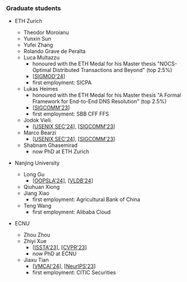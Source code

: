 <h3>Graduate students</h3>

- ETH Zurich
	- Theodor Moroianu
	- Yunxin Sun
	- Yufei Zhang
	- Rolando Grave de Peralta
	- Luca Multazzu
		- honoured with the ETH Medal for his Master thesis "NOCS-Optimal Distributed Transactions and Beyond" (top 2.5%)
		- [[SIGMOD'24](https://dl.acm.org/doi/10.1145/3639264)]
		- first employment: SICPA
	- Lukas Heimes
		- honoured with the ETH Medal for his Master thesis "A Formal Framework for End-to-End DNS Resolution" (top 2.5%)
		- [[SIGCOMM'23](https://dl.acm.org/doi/abs/10.1145/3603269.3604870)]
		- first employment: SBB CFF FFS
	- Jodok Vieli
		- [[USENIX SEC'24](https://www.usenix.org/system/files/usenixsecurity24-duan.pdf)], [[SIGCOMM'23](https://dl.acm.org/doi/abs/10.1145/3603269.3604870)]
	- Marco Bearzi
		- [[USENIX SEC'24](https://www.usenix.org/system/files/usenixsecurity24-duan.pdf)], [[SIGCOMM'23](https://dl.acm.org/doi/abs/10.1145/3603269.3604870)]
	- Shabnam Ghasemirad
		- now PhD at ETH Zurich
	
	
- Nanjing University
	- Long Gu
		- [[OOPSLA'24](https://2024.splashcon.org/details/splash-2024-oopsla/85/Plume-Efficient-and-Complete-Black-box-Checking-of-Weak-Isolation-Levels)], [[VLDB'24](https://vldb.org/2024/?papers-demo)]
	- Qiuhuan Xiong
	- Jiang Xiao
		- first employment: Agricultural Bank of China
	- Teng Wang
		- first employment: Alibaba Cloud
	
	
- ECNU
	- Zhou Zhou
	- Zhiyi Xue
		- [[ISSTA'23](https://dl.acm.org/doi/abs/10.1145/3597926.3598127)], [[CVPR'23](https://openaccess.thecvf.com/content/CVPR2023/papers/Zhang_Boosting_Verified_Training_for_Robust_Image_Classifications_via_Abstraction_CVPR_2023_paper.pdf)]
		- now PhD at ECNU
	- Jiaxu Tian
		- [[VMCAI'24](https://link.springer.com/chapter/10.1007/978-3-031-50521-8_4)], [[NeurIPS'23](https://proceedings.neurips.cc/paper_files/paper/2023/file/1f96b24df4b06f5d68389845a9a13ed9-Paper-Conference.pdf)]
		- first employment: CITIC Securities
